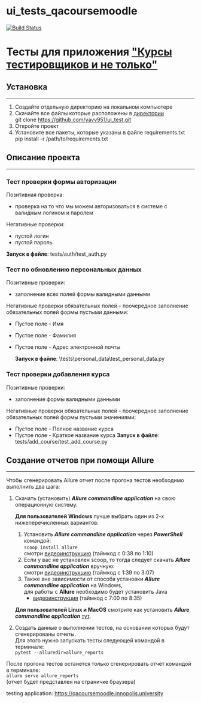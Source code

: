 # ui_tests_qacoursemoodle

[![Build Status](https://app.travis-ci.com/yavv951/UI_test.svg?branch=master)](https://app.travis-ci.com/yavv951/UI_test)

# Тесты для приложения ["Курсы тестировщиков и не только"](https://qacoursemoodle.innopolis.university)

## Установка

***

1. Создайте отдельную директорию на локальном компьютере
2. Скачайте все файлы которые расположены в [директории](https://github.com/yavv951/UI_test) <br>
   git clone https://github.com/yavv951/ui_test.git
3. Откройте проект
4. Установите все пакеты, которые указаны в файле requirements.txt <br>
   pip install -r /path/to/requirements.txt

## Описание проекта

***

### Тест проверки формы авторизации

Позитивная проверка:

* проверка на то что мы можем авторизоваться в системе с валидным логином и паролем<br>

Негативные проверки:

* пустой логин
* пустой пароль

__Запуск в файле__: tests/auth/test_auth.py

### Тест по обновлению персональных данных

Позитивные проверки:

* заполнение всех полей формы валидными данными

Негативные проверки обязательных полей - поочередное заполнение обязательных полей формы пустыми данными:
* Пустое поле - Имя
* Пустое поле - Фамилия
* Пустое поле - Адрес электронной почты

  __Запуск в файле__: \tests\personal_data\test_personal_data.py

### Тест проверки добавления курса

Позитивные проверки:

* заполнение формы валидными данными 

Негативные проверки обязательных полей - поочередное заполнение обязательных полей формы пустыми значениями:
* Пустое поле - Полное название курса
* Пустое поле - Краткое название курса
  __Запуск в файле__: tests/add_course/test_add_course.py

## Создание отчетов при помощи Allure

***
Чтобы сгенерировать Allure отчет после прогона тестов необходимо выполнить два шага:

1. Скачать (установить) _**Allure commandline application**_  на свою операционную систему.

   **Для пользователей Windows** лучше выбрать один из 2-х нижеперечисленных вариантов:
    1) Установить _**Allure commandline application**_ через _**PowerShell**_ командой:
       <br>```scoop install allure```<br>
       смотри [видеоинструкцию](https://www.youtube.com/watch?v=3WuTSDkfuqQ) (таймкод с 0:38 по 1:10)
    2) Если у вас не установлен scoop, то тогда следует скачать _**Allure commandline application**_ вручную:<br>
       смотри [видеоинструкцию](https://www.youtube.com/watch?v=3WuTSDkfuqQ) (таймкод с 1:39 по 3:07)
    3) Также вне зависимости от способа установки _**Allure commandline application**_ на Windows,
       <br>для работы с **Allure** необходимо будет установить Java
        - [видеоинструкция](https://www.youtube.com/watch?v=6qASwPL86MM&t=1352s) (таймкод с 7:00 по 8:35)

   **Для пользователей Linux и MacOS** смотрите как установить
   _**Allure commandline application**_ [тут](https://docs.qameta.io/allure/#_installing_a_commandline).

2. Создать данные о выполнении тестов, на основании которых будут сгенерированы отчеты.
   <br>Для этого нужно запускать тесты следующей командой в терминале:<br>```pytest --alluredir=allure_reports```

После прогона тестов останется только сгенерировать отчет командой в терминале:
<br>```allure serve allure_reports```<br>(отчет будет представлен на страничке браузера)

testing application: https://qacoursemoodle.innopolis.university

